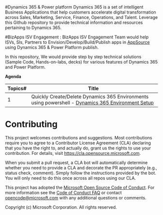 #Dynamics 365 & Power platform
Dynamics 365 is a set of intelligent Business Applications that help customers accelerate digital transformation across Sales, Marketing, Service, Finance, Operations, and Talent. Leverage this Github repository to provide technical information and resources pertaining to Dynamics 365.

#BizApps ISV Engagement :
BizApps ISV Engagement Team would help ISVs, SIs, Partners to Envision/Develop/Build/Publish apps in [AppSource](https://appsource.microsoft.com/en-US/) using Dynamics 365 & Power Platform publish.

In this repository, We would provide step by step technical solutions (Sample Code, Hands-on-labs, decks) for various features of Dynamics 365 and Power Platform.

**Agenda**

| Topics# | Title |
| ---     | ---   |
| 1       | Quickly Create/Delete Dynamics 365 Environments using powershell - [Dynamics 365 Environment Setup](https://github.com/microsoft/BizApps-ISV-Engagement/tree/master/EnvironmentSetup/Dynamics365) |

# Contributing

This project welcomes contributions and suggestions.  Most contributions require you to agree to a
Contributor License Agreement (CLA) declaring that you have the right to, and actually do, grant us
the rights to use your contribution. For details, visit https://cla.opensource.microsoft.com.

When you submit a pull request, a CLA bot will automatically determine whether you need to provide
a CLA and decorate the PR appropriately (e.g., status check, comment). Simply follow the instructions
provided by the bot. You will only need to do this once across all repos using our CLA.

This project has adopted the [Microsoft Open Source Code of Conduct](https://opensource.microsoft.com/codeofconduct/).
For more information see the [Code of Conduct FAQ](https://opensource.microsoft.com/codeofconduct/faq/) or
contact [opencode@microsoft.com](mailto:opencode@microsoft.com) with any additional questions or comments.

Copyright (c) Microsoft Corporation. All rights reserved.